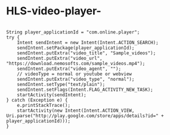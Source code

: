 # HLS-video-player-
<code>
String player_applicationId = "com.online.player";
try {
    Intent sendIntent = new Intent(Intent.ACTION_SEARCH);
    sendIntent.setPackage(player_applicationId);
    sendIntent.putExtra("video_title", "Sample_videos");
    sendIntent.putExtra("video_url", "https://download.nemosofts.com/sample_videos.mp4");
    sendIntent.putExtra("video_agent", "");
    // videoType = normal or youtube or webview
    sendIntent.putExtra("video_type", "normal");
    sendIntent.setType("text/plain");
    sendIntent.setFlags(Intent.FLAG_ACTIVITY_NEW_TASK);
    startActivity(sendIntent);
} catch (Exception e) {
    e.printStackTrace();
    startActivity(new Intent(Intent.ACTION_VIEW, Uri.parse("http://play.google.com/store/apps/details?id=" + player_applicationId)));
}
</code>
